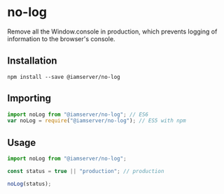 # no-log

Remove all the Window.console in production, which prevents logging of information to the browser's console.

## Installation

```shell
npm install --save @iamserver/no-log
```

## Importing

```js
import noLog from "@iamserver/no-log"; // ES6
var noLog = require("@iamserver/no-log"); // ES5 with npm
```

## Usage

<!-- This package is a simple wrapper around the `console` object. It removes all the `console` methods from the `window` object. -->

```js
import noLog from "@iamserver/no-log";

const status = true || "production"; // production

noLog(status);
```
